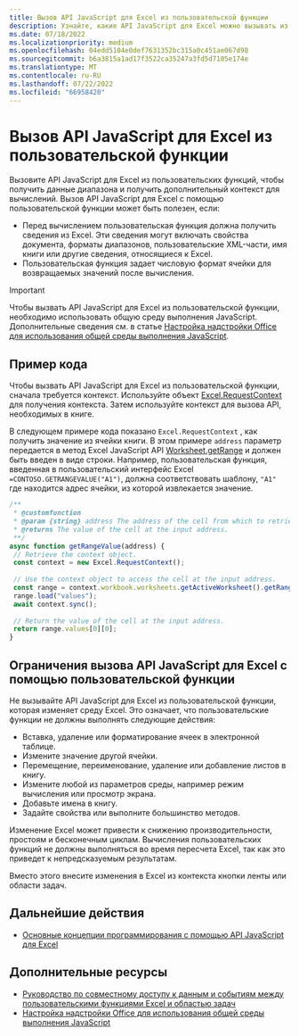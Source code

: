 ```yaml
---
title: Вызов API JavaScript для Excel из пользовательской функции
description: Узнайте, какие API JavaScript для Excel можно вызывать из пользовательской функции.
ms.date: 07/18/2022
ms.localizationpriority: medium
ms.openlocfilehash: 04edd5104e0def7631352bc315a0c451ae067d98
ms.sourcegitcommit: b6a3815a1ad17f3522ca35247a3fd5d7105e174e
ms.translationtype: MT
ms.contentlocale: ru-RU
ms.lasthandoff: 07/22/2022
ms.locfileid: "66958420"
---
```

# <a name="call-excel-javascript-apis-from-a-custom-function"></a>Вызов API JavaScript для Excel из пользовательской функции

Вызовите API JavaScript для Excel из пользовательских функций, чтобы получить данные диапазона и получить дополнительный контекст для вычислений. Вызов API JavaScript для Excel с помощью пользовательской функции может быть полезен, если:

- Перед вычислением пользовательская функция должна получить сведения из Excel. Эти сведения могут включать свойства документа, форматы диапазонов, пользовательские XML-части, имя книги или другие сведения, относящиеся к Excel.
- Пользовательская функция задает числовую формат ячейки для возвращаемых значений после вычисления.

> [!IMPORTANT]
> Чтобы вызвать API JavaScript для Excel из пользовательской функции, необходимо использовать общую среду выполнения JavaScript. Дополнительные сведения см. в статье [Настройка надстройки Office для использования общей среды выполнения JavaScript](../develop/configure-your-add-in-to-use-a-shared-runtime.md).

## <a name="code-sample"></a>Пример кода

Чтобы вызвать API JavaScript для Excel из пользовательской функции, сначала требуется контекст. Используйте объект [Excel.RequestContext](/javascript/api/excel/excel.requestcontext) для получения контекста. Затем используйте контекст для вызова API, необходимых в книге.

В следующем примере кода показано `Excel.RequestContext` , как получить значение из ячейки книги. В этом примере `address` параметр передается в метод Excel JavaScript API [Worksheet.getRange](/javascript/api/excel/excel.worksheet#excel-excel-worksheet-getrange-member(1)) и должен быть введен в виде строки. Например, пользовательская функция, введенная в пользовательский интерфейс Excel `=CONTOSO.GETRANGEVALUE("A1")`, должна соответствовать шаблону, `"A1"` где находится адрес ячейки, из которой извлекается значение.

```JavaScript
/**
 * @customfunction
 * @param {string} address The address of the cell from which to retrieve the value.
 * @returns The value of the cell at the input address.
 **/
async function getRangeValue(address) {
 // Retrieve the context object. 
 const context = new Excel.RequestContext();
 
 // Use the context object to access the cell at the input address. 
 const range = context.workbook.worksheets.getActiveWorksheet().getRange(address);
 range.load("values");
 await context.sync();
 
 // Return the value of the cell at the input address.
 return range.values[0][0];
}
```

## <a name="limitations-of-calling-excel-javascript-apis-through-a-custom-function"></a>Ограничения вызова API JavaScript для Excel с помощью пользовательской функции

Не вызывайте API JavaScript для Excel из пользовательской функции, которая изменяет среду Excel. Это означает, что пользовательские функции не должны выполнять следующие действия:

- Вставка, удаление или форматирование ячеек в электронной таблице.
- Измените значение другой ячейки.
- Перемещение, переименование, удаление или добавление листов в книгу.
- Измените любой из параметров среды, например режим вычисления или просмотр экрана.
- Добавьте имена в книгу.
- Задайте свойства или выполните большинство методов.

Изменение Excel может привести к снижению производительности, простоям и бесконечным циклам. Вычисления пользовательских функций не должны выполняться во время пересчета Excel, так как это приведет к непредсказуемым результатам.

Вместо этого внесите изменения в Excel из контекста кнопки ленты или области задач.

## <a name="next-steps"></a>Дальнейшие действия

- [Основные концепции программирования с помощью API JavaScript для Excel](../reference/overview/excel-add-ins-reference-overview.md)

## <a name="see-also"></a>Дополнительные ресурсы

- [Руководство по совместному доступу к данным и событиям между пользовательскими функциями Excel и областью задач](../tutorials/share-data-and-events-between-custom-functions-and-the-task-pane-tutorial.md)
- [Настройка надстройки Office для использования общей среды выполнения JavaScript](../develop/configure-your-add-in-to-use-a-shared-runtime.md)
